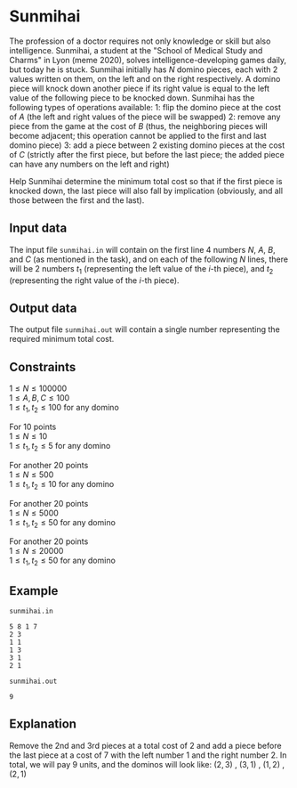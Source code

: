 # Sunmihai

The profession of a doctor requires not only knowledge or skill but also intelligence. Sunmihai, a student at the "School of Medical Study and Charms" in Lyon (meme 2020), solves intelligence-developing games daily, but today he is stuck. Sunmihai initially has $N$ domino pieces, each with 2 values written on them, on the left and on the right respectively. A domino piece will knock down another piece if its right value is equal to the left value of the following piece to be knocked down. Sunmihai has the following types of operations available:
1: flip the domino piece at the cost of $A$ (the left and right values of the piece will be swapped)
2: remove any piece from the game at the cost of $B$ (thus, the neighboring pieces will become adjacent; this operation cannot be applied to the first and last domino piece)
3: add a piece between 2 existing domino pieces at the cost of $C$ (strictly after the first piece, but before the last piece; the added piece can have any numbers on the left and right)

Help Sunmihai determine the minimum total cost so that if the first piece is knocked down, the last piece will also fall by implication (obviously, and all those between the first and the last).

## Input data

The input file `sunmihai.in` will contain on the first line 4 numbers $N$, $A$, $B$, and $C$ (as mentioned in the task), and on each of the following $N$ lines, there will be 2 numbers $t_1$ (representing the left value of the $i$-th piece), and $t_2$ (representing the right value of the $i$-th piece).

## Output data

The output file `sunmihai.out` will contain a single number representing the required minimum total cost.

## Constraints

$1 \leq N \leq 100000$  
$1 \leq A, B, C \leq 100$  
$1 \leq t_1, t_2 \leq 100$ for any domino  

For 10 points  
$1 \leq N \leq 10$  
$1 \leq t_1, t_2 \leq 5$ for any domino

For another 20 points  
$1 \leq N \leq 500$  
$1 \leq t_1, t_2 \leq 10$ for any domino 

For another 20 points  
$1 \leq N \leq 5000$  
$1 \leq t_1, t_2 \leq 50$ for any domino

For another 20 points  
$1 \leq N \leq 20000$  
$1 \leq t_1, t_2 \leq 50$ for any domino

## Example

`sunmihai.in`
```
5 8 1 7
2 3
1 1
1 3
3 1
2 1
```

`sunmihai.out`
```
9
```

## Explanation

Remove the 2nd and 3rd pieces at a total cost of 2 and add a piece before the last piece at a cost of 7 with the left number 1 and the right number 2. In total, we will pay 9 units, and the dominos will look like: $(2,3)$ , $(3,1)$ , $(1,2)$ , $(2,1)$